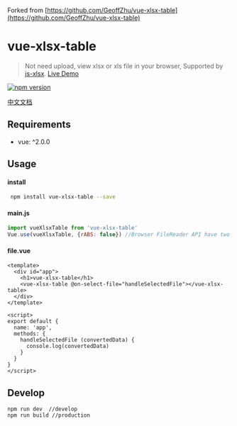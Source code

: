 Forked from [https://github.com/GeoffZhu/vue-xlsx-table](https://github.com/GeoffZhu/vue-xlsx-table)

# vue-xlsx-table

> Not need upload, view xlsx or xls file in your browser, Supported by [js-xlsx](https://github.com/SheetJS/js-xlsx).
> [Live Demo](http://geoffzhu.cn/vue-xlsx-table/)

[![npm version](https://img.shields.io/npm/v/vue-xlsx-table.svg)](https://www.npmjs.com/package/vue-xlsx-table)

[中文文档](https://github.com/GeoffZhu/vue-xlsx-table/blob/master/README.zh.md)

## Requirements
- vue: ^2.0.0

## Usage
#### install

``` sh
 npm install vue-xlsx-table --save
```

#### main.js

```javascript
import vueXlsxTable from 'vue-xlsx-table'
Vue.use(vueXlsxTable, {rABS: false}) //Browser FileReader API have two methods to read local file readAsBinaryString and readAsArrayBuffer, default rABS false
```

#### file.vue

```vue
<template>
  <div id="app">
    <h1>vue-xlsx-table</h1>
    <vue-xlsx-table @on-select-file="handleSelectedFile"></vue-xlsx-table>
  </div>
</template>

<script>
export default {
  name: 'app',
  methods: {
    handleSelectedFile (convertedData) {
      console.log(convertedData)
    }
  }
}
</script>
```

## Develop
```
npm run dev  //develop
npm run build //production
```


